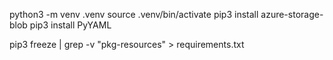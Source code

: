 python3 -m venv .venv
source .venv/bin/activate
pip3 install azure-storage-blob
pip3 install PyYAML

pip3 freeze | grep -v "pkg-resources" > requirements.txt

